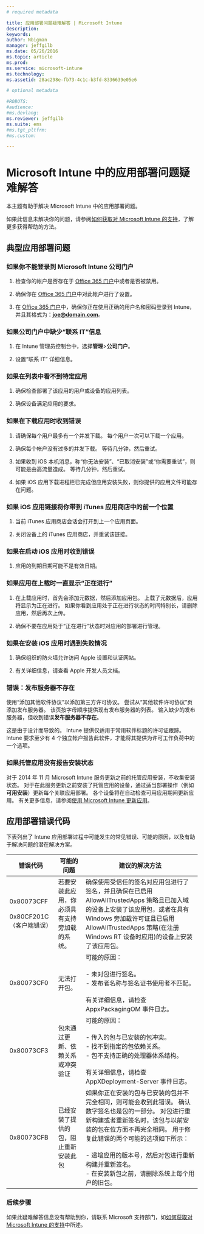 ```yaml
---
# required metadata

title: 应用部署问题疑难解答 | Microsoft Intune
description:
keywords:
author: Nbigman
manager: jeffgilb
ms.date: 05/26/2016
ms.topic: article
ms.prod:
ms.service: microsoft-intune
ms.technology:
ms.assetid: 28ac298e-fb73-4c1c-b3fd-8336639e05e6

# optional metadata

#ROBOTS:
#audience:
#ms.devlang:
ms.reviewer: jeffgilb
ms.suite: ems
#ms.tgt_pltfrm:
#ms.custom:

---
```


# Microsoft Intune 中的应用部署问题疑难解答
本主题有助于解决 Microsoft Intune 中的应用部署问题。

如果此信息未解决你的问题，请参阅[如何获取对 Microsoft Intune 的支持](how-to-get-support-for-microsoft-intune.md)，了解更多获得帮助的方法。


## 典型应用部署问题

### 如果你不能登录到 Microsoft Intune 公司门户

1.  检查你的帐户是否存在于 [Office 365 门户](http://go.microsoft.com/fwlink/p/?LinkId=698854)中或者是否被禁用。

2.  确保你在 [Office 365 门户](http://go.microsoft.com/fwlink/p/?LinkId=698854)中对此帐户进行了设置。

3.  在 [Office 365 门户](http://go.microsoft.com/fwlink/p/?LinkId=698854)中，确保你正在使用正确的用户名和密码登录到 Intune，并且其格式为：**joe@domain.com**。

### 如果公司门户中缺少“联系 IT”信息

1.  在 Intune 管理员控制台中，选择**管理**&gt;**公司门户**。

2.  设置“联系 IT”  详细信息。

### 如果在列表中看不到特定应用

1.  确保检查部署了该应用的用户或设备的应用列表。

2.  确保设备满足应用的要求。

### 如果在下载应用时收到错误

1.  请确保每个用户最多有一个并发下载。 每个用户一次可以下载一个应用。

2.  确保每个帐户没有过多的并发下载。 等待几分钟，然后重试。

3.  如果收到 iOS 本机消息，称“你无法安装”、“已取消安装”或“你需要重试”，则可能是由高流量造成。 等待几分钟，然后重试。

4.  如果 iOS 应用下载进程栏已完成但应用安装失败，则你提供的应用文件可能存在问题。

### 如果 iOS 应用链接将你带到 iTunes 应用商店中的前一个位置

1.  当前 iTunes 应用商店会话会打开到上一个应用页面。

2.  关闭设备上的 iTunes 应用商店，并重试该链接。

### 如果在启动 iOS 应用时收到错误

1.  应用的到期日期可能不是有效日期。

### 如果应用在上载时一直显示“正在进行”

1.  在上载应用时，首先会添加元数据，然后添加应用包。 上载了元数据后，应用将显示为正在进行。 如果你看到应用处于正在进行状态的时间特别长，请删除应用，然后再次上传。

2.  确保不要在应用处于“正在进行”状态时对应用的部署进行管理。

### 如果在安装 iOS 应用时遇到失败情况

1.  确保组织的防火墙允许访问 Apple 设置和认证网站。

2.  有关详细信息，请查看 Apple 开发人员文档。

### 错误：发布服务器不存在
使用“添加其他软件协议”以添加第三方许可协议。 尝试从“其他软件许可协议”页添加发布服务器。 该页按字母顺序提供现有发布服务器的列表。
输入缺少的发布服务器，但收到错误**发布服务器不存在**。 

这是由于设计而导致的。 Intune 提供仅适用于常用软件标题的许可证跟踪。 Intune 要求至少有 4 个独立帐户报告此软件，才能将其提供为许可工作负荷中的一个选项。

### 如果托管应用没有报告安装状态

对于 2014 年 11 月 Microsoft Intune 服务更新之前的托管应用安装，不收集安装状态。 对于在此服务更新之前安装了托管应用的设备，通过适当部署操作（例如 **可用安装**）更新每个关联应用部署。 各个设备将在自动检查可用应用期间更新应用。 有关更多信息，请参阅[使用 Microsoft Intune 更新应用](/intune/deploy-use/update-apps-using-microsoft-intune)。

## <a name="BKMK_SoftDistErrorCodes"></a>应用部署错误代码
下表列出了 Intune 应用部署过程中可能发生的常见错误、可能的原因，以及有助于解决问题的潜在解决方案。

|错误代码|可能的问题|建议的解决方法|
|--------------|--------------------|------------------------|
|0x80073CFF<br /><br />0x80CF201C（客户端错误）|若要安装此应用，你必须具有支持旁加载的系统。|确保使用受信任的签名对应用包进行了签名，并且确保在已启用 AllowAllTrustedApps 策略且已加入域的设备上安装了该应用包，或者在具有 Windows 旁加载许可证且已启用 AllowAllTrustedApps 策略(在注册 Windows RT 设备时应用)的设备上安装了该应用包。|
|0x80073CF0|无法打开包。|可能的原因：<br /><br />-   未对包进行签名。<br />-   发布者名称与签名证书使用者不匹配。<br /><br />有关详细信息，请检查 AppxPackagingOM 事件日志。|
|0x80073CF3|包未通过更新、依赖关系或冲突验证|可能的原因：<br /><br />-   传入的包与已安装的包冲突。<br />-   找不到指定的包依赖关系。<br />-   包不支持正确的处理器体系结构。<br /><br />有关详细信息，请检查 AppXDeployment-Server 事件日志。|
|0x80073CFB|已经安装了提供的包，阻止重新安装此包|如果你正在安装的包与已安装的包并不完全相同，则可能会收到此错误。 确认数字签名也是包的一部分。 对包进行重新构建或者重新签名时，该包与以前安装的包在位方面不再完全相同。 用于修复此错误的两个可能的选项如下所示：<br /><br />-   递增应用的版本号，然后对包进行重新构建并重新签名。<br />-   在安装新包之前，请删除系统上每个用户的旧包。|

### 后续步骤
如果此疑难解答信息没有帮助到你，请联系 Microsoft 支持部门，如[如何获取对 Microsoft Intune 的支持](how-to-get-support-for-microsoft-intune.md)中所述。


<!--HONumber=May16_HO4-->


